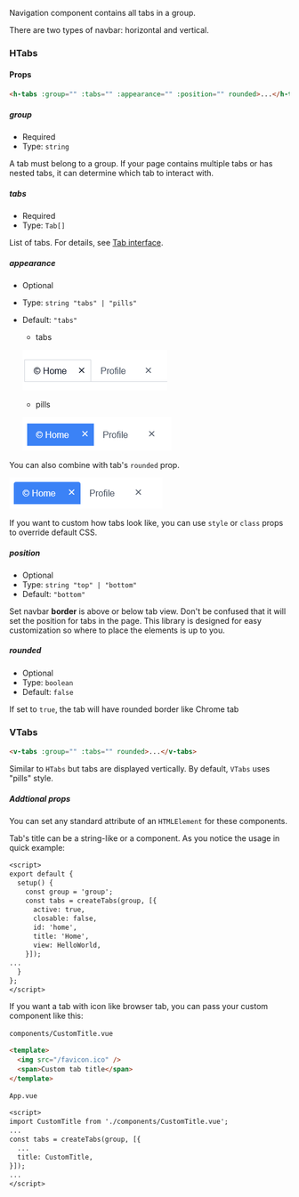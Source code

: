 Navigation component contains all tabs in a group.

There are two types of navbar: horizontal and vertical.

### HTabs

#### Props

```html
<h-tabs :group="" :tabs="" :appearance="" :position="" rounded>...</h-tabs>
```

##### group

- Required
- Type: `string`

A tab must belong to a group. If your page contains multiple tabs or has nested tabs, it can determine which tab to interact with.

##### tabs

- Required
- Type: `Tab[]`

List of tabs. For details, see [Tab interface](api.md#tab).

##### appearance

- Optional
- Type: `string "tabs" | "pills"`
- Default: `"tabs"`

  - tabs

  ![hnav tabs](_media/hnav-tabs.png ':size=autox50')

  - pills

  ![hnav pills](_media/hnav-pills.png ':size=autox50')

You can also combine with tab's `rounded` prop.

![hnav pills](_media/hnav-pills-rounded.png ':size=autox50')

If you want to custom how tabs look like, you can use `style` or `class` props to override default CSS.

##### position

- Optional
- Type: `string "top" | "bottom"`
- Default: `"bottom"`

Set navbar **border** is above or below tab view. Don't be confused that it will set the position for tabs in the page. This library is designed for easy customization so where to place the elements is up to you.

##### rounded

- Optional
- Type: `boolean`
- Default: `false`

If set to `true`, the tab will have rounded border like Chrome tab

### VTabs

```html
<v-tabs :group="" :tabs="" rounded>...</v-tabs>
```

Similar to `HTabs` but tabs are displayed vertically. By default, `VTabs` uses "pills" style.

##### Addtional props

You can set any standard attribute of an `HTMLElement` for these components.

Tab's title can be a string-like or a component. As you notice the usage in quick example:

```vue
<script>
export default {
  setup() {
    const group = 'group';
    const tabs = createTabs(group, [{
      active: true,
      closable: false,
      id: 'home',
      title: 'Home',
      view: HelloWorld,
    }]);
...
  }
};
</script>
```

If you want a tab with icon like browser tab, you can pass your custom component like this:

`components/CustomTitle.vue`

```html
<template>
  <img src="/favicon.ico" />
  <span>Custom tab title</span>
</template>
```

`App.vue`

```vue
<script>
import CustomTitle from './components/CustomTitle.vue';
...
const tabs = createTabs(group, [{
  ...
  title: CustomTitle,
}]);
...
</script>
```
